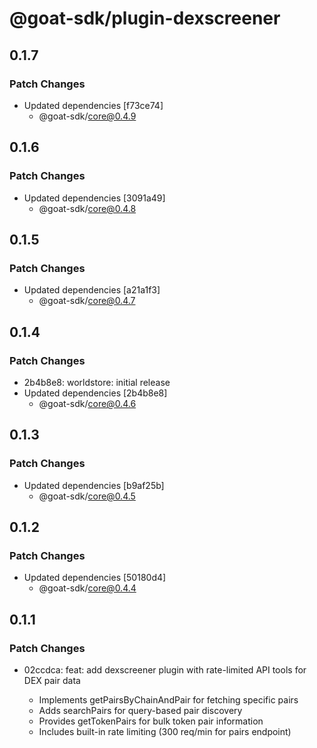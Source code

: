 # @goat-sdk/plugin-dexscreener

## 0.1.7

### Patch Changes

- Updated dependencies [f73ce74]
  - @goat-sdk/core@0.4.9

## 0.1.6

### Patch Changes

- Updated dependencies [3091a49]
  - @goat-sdk/core@0.4.8

## 0.1.5

### Patch Changes

- Updated dependencies [a21a1f3]
  - @goat-sdk/core@0.4.7

## 0.1.4

### Patch Changes

- 2b4b8e8: worldstore: initial release
- Updated dependencies [2b4b8e8]
  - @goat-sdk/core@0.4.6

## 0.1.3

### Patch Changes

- Updated dependencies [b9af25b]
  - @goat-sdk/core@0.4.5

## 0.1.2

### Patch Changes

- Updated dependencies [50180d4]
  - @goat-sdk/core@0.4.4

## 0.1.1

### Patch Changes

- 02ccdca: feat: add dexscreener plugin with rate-limited API tools for DEX pair data

  - Implements getPairsByChainAndPair for fetching specific pairs
  - Adds searchPairs for query-based pair discovery
  - Provides getTokenPairs for bulk token pair information
  - Includes built-in rate limiting (300 req/min for pairs endpoint)
